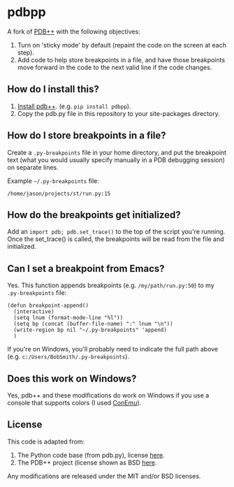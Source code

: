 # pdbpp
A fork of [PDB++](https://bitbucket.org/antocuni/pdb/src) with the following objectives:

1. Turn on 'sticky mode' by default (repaint the code on the screen at each step).
2. Add code to help store breakpoints in a file, and have those breakpoints move forward in the code to the next valid line if the code changes.

## How do I install this?
1. [Install pdb++](https://pypi.python.org/pypi/pdbpp/). (e.g. `pip install pdbpp`).
2. Copy the pdb.py file in this repository to your site-packages directory.

## How do I store breakpoints in a file?
Create a `.py-breakpoints` file in your home directory, and put the breakpoint text (what you would usually specify manually in a PDB debugging session) on separate lines.

Example `~/.py-breakpoints` file:
```
/home/jason/projects/st/run.py:15
```
## How do the breakpoints get initialized?
Add an `import pdb; pdb.set_trace()` to the top of the script you're running. Once the set_trace() is called, the breakpoints will be read from the file and initialized.

## Can I set a breakpoint from Emacs?
Yes. This function appends breakpoints (e.g. `/my/path/run.py:50`) to my `.py-breakpoints` file:
```
(defun breakpoint-append()
  (interactive)
  (setq lnum (format-mode-line "%l"))
  (setq bp (concat (buffer-file-name) ":" lnum "\n"))
  (write-region bp nil "~/.py-breakpoints" 'append)
  )
  ```
If you're on Windows, you'll probably need to indicate the full path above (e.g. `c:/Users/BobSmith/.py-breakpoints`).

## Does this work on Windows?
Yes, pdb++ and these modifications do work on Windows if you use a console that supports colors (I used [ConEmu](https://conemu.github.io/)).

## License
This code is adapted from:
  1. The Python code base (from pdb.py), license [here](https://www.python.org/download/releases/3.4.0/license/). 
  2. The PDB++ project (license shown as BSD [here](https://pypi.python.org/pypi/pdbpp/). 

Any modifications are released under the MIT and/or BSD licenses.
